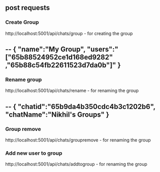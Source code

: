 ## post requests

### Create Group
http://localhost:5001/api/chats/group - for creating the group

-- 
{
  "name":"My Group",
  "users":"[\"65b88524952ce1d168ed9282\" ,\"65b88c54fb22611523d7da0b\"]"
}
--
### Rename group
http://localhost:5001/api/chats/rename  - for renaming the group

-- 
{
  "chatid":"65b9da4b350cdc4b3c1202b6",
  "chatName":"Nikhil's Groups"
}
--

### Group remove
http://localhost:5001/api/chats/groupremove  - for renaming the group


### Add new user to group
http://localhost:5001/api/chats/addtogroup  - for renaming the group

